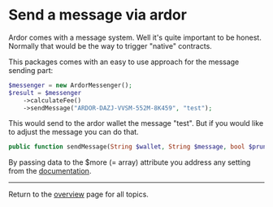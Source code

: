 # Send a message via ardor
Ardor comes with a message system. Well it's quite important to be honest. Normally that would be the way to trigger "native" contracts.

This packages comes with an easy to use approach for the message sending part:

```php
$messenger = new ArdorMessenger();        
$result = $messenger
    ->calculateFee()
    ->sendMessage("ARDOR-DAZJ-VVSM-552M-8K459", "test");
```

This would send to the ardor wallet the message "test".
But if you would like to adjust the message you can do that.

```php
public function sendMessage(String $wallet, String $message, bool $prunable = true, array $more = [])
```
By passing data to the $more (= array) attribute you address any setting from the [documentation](https://ardordocs.jelurida.com/Messages#Send_Message).

---
Return to the [overview](../overview.md) page for all topics.
